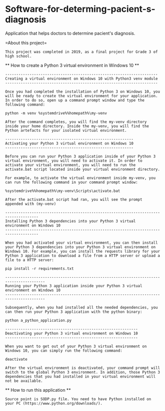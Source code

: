 # Software-for-determing-pacient-s-diagnosis
Application that helps doctors to determine pacient's diagnosis.


=About this project=


    This project was completed in 2019, as a final project for Grade 3 of high school.
    
**
How to create a Python 3 virtual environment in Windows 10
**

    ---------------------------------------------------------------------
    Creating a virtual environment on Windows 10 with Python3 venv module
    ---------------------------------------------------------------------

    Once you had completed the installation of Python 3 on Windows 10, you will be ready to create the virtual environment for your application. In order to do so, open up a command prompt window and type the following command:

    python -m venv %systemdrive%%homepath%\my-venv

    After the command completes, you will find the my-venv directory inside your home directory. Inside the my-venv, you will find the Python artefacts for your isolated virtual environment.

    ----------------------------------------------------------
    Activating your Python 3 virtual environment on Windows 10
    ----------------------------------------------------------

    Before you can run your Python 3 application inside of your Python 3 virtual environment, you will need to activate it. In order to activate your virtual environment, you will need to run the activate.bat script located inside your virtual environment directory.

    For example, to activate the virtual environment inside my-venv, you can run the following command in your command prompt window:

    %systemdrive%%homepath%\my-venv\Scripts\activate.bat

    After the activate.bat script had ran, you will see the prompt appended with (my-venv)

    -------------------------------------------------------------------------------------
    Installing Python 3 dependencies into your Python 3 virtual environment on Windows 10
    -------------------------------------------------------------------------------------

    When you had activated your virtual environment, you can then install your Python 3 dependencies into your Python 3 virtual environment on Windows 10. For example, you can install the requests library for your Python 3 application to download a file from a HTTP server or upload a file to a HTTP server:

    pip install -r requirements.txt

    ----------------------------------------------------------------------------------------
    Running your Python 3 application inside your Python 3 virtual environment on Windows 10
    ----------------------------------------------------------------------------------------

    Subsequently, when you had installed all the needed dependencies, you can then run your Python 3 application with the python binary:

    python a_python_application.py

    ------------------------------------------------------------
    Deactivating your Python 3 virtual environment on Windows 10
    ------------------------------------------------------------

    When you want to get out of your Python 3 virtual environment on Windows 10, you can simply run the following command:

    deactivate

    After the virtual environment is deactivated, your command prompt will switch to the global Python 3 environment. In addition, those Python 3 dependencies that you had installed in your virtual environment will not be available.

**
How to run this application
**

	Source point is SODP.py file. You need to have Python installed on your PC (https://www.python.org/downloads/).
	
